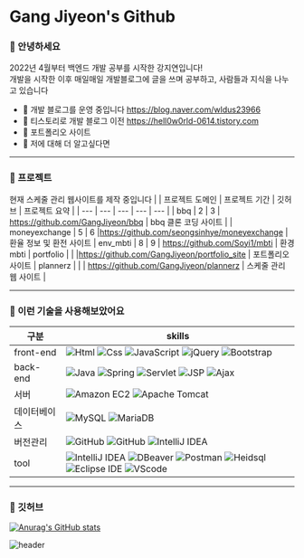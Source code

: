 # Gang Jiyeon's Github


### **👋 안녕하세요**



2022년 4월부터 백엔드 개발 공부를 시작한 강지연입니다!
<br>
개발을 시작한 이후 매일매일 개발블로그에 글을 쓰며 공부하고, 사람들과 지식을 나누고 있습니다

- 🌱 개발 블로그를 운영 중입니다 https://blog.naver.com/wldus23966
- 🌱 티스토리로 개발 블로그 이전 https://hell0w0rld-0614.tistory.com
- 🤔 포트폴리오 사이트 
- 💬 저에 대해 더 알고싶다면 
  

---
### **👋 프로젝트**
현재 스케줄 관리 웹사이트를 제작 중입니다
| | 프로젝트 도메인 | 프로젝트 기간 | 깃허브 | 프로젝트 요약 |
| --- | --- | --- | --- | --- | 
| bbq | 2 | 3 | https://github.com/GangJiyeon/bbq | bbq 클론 코딩 사이트 |
| moneyexchange | 5 | 6 |https://github.com/seongsinhye/moneyexchange | 환율 정보 및 환전 사이트
| env_mbti | 8 | 9 | https://github.com/Soyi1/mbti | 환경 mbti
| portfolio |  | |https://github.com/GangJiyeon/portfolio_site | 포트폴리오 사이트
| plannerz | | | https://github.com/GangJiyeon/plannerz | 스케줄 관리 웹 사이트 |

---
### **👋 이런 기술을 사용해보았어요**
| 구분 | skills |
| --- | --- |
| front-end | <img alt="Html" src ="https://img.shields.io/badge/HTML5-E34F26.svg?&style=for-the-badge&logo=HTML5&logoColor=white"/> <img alt="Css" src ="https://img.shields.io/badge/CSS3-FF9933.svg?&style=for-the-badge&logo=CSS3&logoColor=white"/> <img alt="JavaScript" src ="https://img.shields.io/badge/JavaScript-F7DF1E.svg?&style=for-the-badge&logo=JavaScript&logoColor=white"/> <img alt="jQuery" src ="https://img.shields.io/badge/jQuery-0769AD.svg?&style=for-the-badge&logo=jQuery&logoColor=white"/> <img alt="Bootstrap" src ="https://img.shields.io/badge/Bootstrap-7952B3.svg?&style=for-the-badge&logo=Bootstrap&logoColor=white"/> |
| back-end | <img alt="Java" src ="https://img.shields.io/badge/Java-4479A1.svg?&style=for-the-badge&logo=Java&logoColor=white"/> <img alt="Spring" src ="https://img.shields.io/badge/Spring MVC-6DB33F.svg?&style=for-the-badge&logo=Spring&logoColor=white"/> <img alt="Servlet" src ="https://img.shields.io/badge/Servlet-FF9933.svg?&style=for-the-badge&logo=Servlet&logoColor=white"/> <img alt="JSP" src ="https://img.shields.io/badge/JSP-FF9933.svg?&style=for-the-badge&logo=JSP&logoColor=white"/> <img alt="Ajax" src ="https://img.shields.io/badge/Ajax-4479A1.svg?&style=for-the-badge&logo=Ajax&logoColor=white"/> 
| 서버 |<img alt="Amazon EC2" src ="https://img.shields.io/badge/Amazon EC2-FF9900.svg?&style=for-the-badge&logo=Amazon EC2&logoColor=white"/> <img alt="Apache Tomcat" src="https://img.shields.io/badge/Apache Tomcat-F8DC75.svg?&style=for-the-badge&logo=Apache Tomcat&logoColor=white"/>|
| 데이터베이스 |<img alt="MySQL" src ="https://img.shields.io/badge/MySQL-4479A1.svg?&style=for-the-badge&logo=MySQL&logoColor=white"/> <img alt="MariaDB" src ="https://img.shields.io/badge/MariaDB-003545.svg?&style=for-the-badge&logo=MariaDB&logoColor=white"/>|
| 버전관리 |<img alt="GitHub" src ="https://img.shields.io/badge/GitHub-181717.svg?&style=for-the-badge&logo=GitHub&logoColor=white"/> <img alt="GitHub" src ="https://img.shields.io/badge/GitHub desktop-181717.svg?&style=for-the-badge&logo=GitHub&logoColor=white"/> <img alt="IntelliJ IDEA" src ="https://img.shields.io/badge/IntelliJ IDEA-0071C5.svg?&style=for-the-badge&logo=IntelliJ IDEA&logoColor=white"/> |
| tool | <img alt="IntelliJ IDEA" src ="https://img.shields.io/badge/IntelliJ IDEA-0071C5.svg?&style=for-the-badge&logo=IntelliJ IDEA&logoColor=white"/> <img alt="DBeaver" src ="https://img.shields.io/badge/DBeaver-4479A1.svg?&style=for-the-badge&logo=DBeaver&logoColor=white"/>  <img alt="Postman" src ="https://img.shields.io/badge/Postman-FF6C37.svg?&style=for-the-badge&logo=Postman&logoColor=white"/>  <img alt="Heidsql" src ="https://img.shields.io/badge/Heidsql-03C75A.svg?&style=for-the-badge&logo=Heidsql&logoColor=white"/> <img alt="Eclipse IDE" src ="https://img.shields.io/badge/Eclipse IDE-2C2255.svg?&style=for-the-badge&logo=Eclipse IDE&logoColor=white"/> <img alt="VScode" src ="https://img.shields.io/badge/VScode-0769AD.svg?&style=for-the-badge&logo=VScode&logoColor=white"/>|

---
### **👋 깃허브**
[![Anurag's GitHub stats](https://github-readme-stats.vercel.app/api?username=GangJiyeon)](https://github.com/anuraghazra/github-readme-stats)



![header](https://capsule-render.vercel.app/api?type=soft&color=c5cae9&height=10&section=header)
